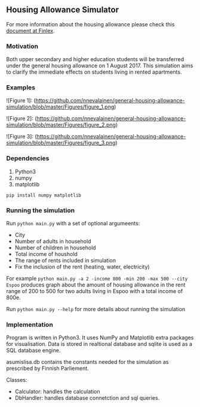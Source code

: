 ## Housing Allowance Simulator

For more information about the housing allowance please check this [document at Finlex](http://www.finlex.fi/fi/laki/alkup/2016/20161533?search%5Btype%5D=pika&search%5Bpika%5D=asumistuki).

### Motivation

Both upper secondary and higher education students will be transferred under the general housing allowance on 1 August 2017. This simulation aims to clarify the immediate effects on students living in rented apartments.

### Examples

![Figure 1]: (https://github.com/nnevalainen/general-housing-allowance-simulation/blob/master/Figures/figure_1.png)

![Figure 2]: (https://github.com/nnevalainen/general-housing-allowance-simulation/blob/master/Figures/figure_2.png)

![Figure 3]: (https://github.com/nnevalainen/general-housing-allowance-simulation/blob/master/Figures/figure_3.png)

### Dependencies

1. Python3
2. numpy
3. matplotlib

`pip install numpy matplotlib`

### Running the simulation

Run `python main.py` with a set of optional argumeents:

* City
* Number of adults in household
* Number of children in household
* Total income of houshold  
* The range of rents included in simulation
* Fix the inclusion of the rent (heating, water, electricity)

For example `python main.py -a 2 -income 800 -min 200 -max 500 --city Espoo` produces graph about the amount of housing allowance in the rent range of 200 to 500 for two adults living in Espoo with a total income of 800e.

Run `python main.py --help` for more details about running the simulation

### Implementation

Program is written in Python3. It uses NumPy and Matplotlib extra packages for visualisation. Data is stored in realtional database and sqlite is used as a SQL database engine.

asumislisa.db contains the constants needed for the simulation as prescribed by Finnish Parliement.

Classes:
* Calculator: handles the calculation
* DbHandler: handles database connetction and sql queries.
